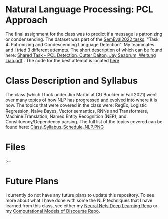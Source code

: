 # Natural Language Processing: PCL Approach
The final assignment for the class was to predict if a message is patronizing or condensending.  The dataset was part of the [SemEval2022 tasks](https://semeval.github.io/SemEval2022/tasks): "Task 4: Patronizing and Condescending Language Detection".  My teammates and I tried 3 different attempts.  The short description of which can be found here: [Shared Task - PCL Detection, Cutter Dalton, Jay Seabrum, Weitung Liao.pdf](https://github.com/xjseabrum/nlp-files/blob/main/PCL/Shared%20Task%20-%20PCL%20Detection%2C%20Cutter%20Dalton%2C%20Jay%20Seabrum%2C%20Weitung%20Liao.pdf) .  The code for the best attempt is located [here](https://github.com/xjseabrum/nlp-files/blob/main/PCL/SharedTask.py).

# Class Description and Syllabus
The class (which I took under Jim Martin at CU Boulder in Fall 2021) went over many topics of how NLP has progressed and evolved into where it is now.  The topics that were covered in the class were: RegEx, Logistic Regression, Naive Bayes, Vector semantics, RNNs and Transformers, Machine Translation, Named Entity Recognition (NER), and Constituency/Dependency parsing.  The full list of the topics covered can be found here: [Class_Syllabus_Schedule_NLP.PNG](https://github.com/xjseabrum/nlp-files/blob/main/Class_Syllabus_Schedule_NLP.PNG)

# Files
:-=

# Future Plans
I currently do not have any future plans to update this repository.  To see more about what I have done with some the NLP techniques that I have learned from this class, see either my [Neural Nets Deep Learning Repo](https://github.com/xjseabrum/nndl_final_project) or my [Computational Models of Discourse Repo](https://github.com/xjseabrum/comp_disc_S22_proj).

